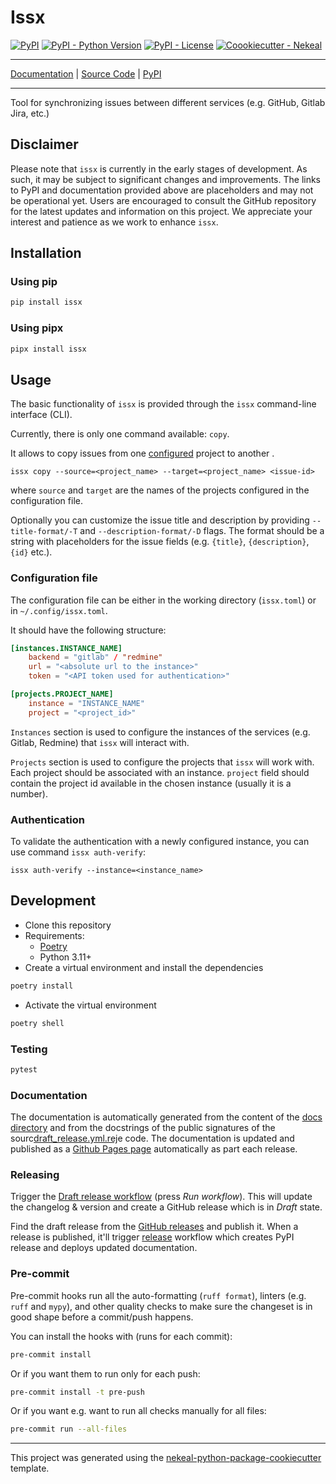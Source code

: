 # Issx

[![PyPI](https://img.shields.io/pypi/v/issx?style=flat-square)](https://pypi.python.org/pypi/issx/)
[![PyPI - Python Version](https://img.shields.io/pypi/pyversions/issx?style=flat-square)](https://pypi.python.org/pypi/issx/)
[![PyPI - License](https://img.shields.io/pypi/l/issx?style=flat-square)](https://pypi.python.org/pypi/issx/)
[![Coookiecutter - Nekeal](https://img.shields.io/badge/cookiecutter-nekeal-00a86b?style=flat-square&logo=cookiecutter&logoColor=D4AFff&link=https://github.com/nekeal/cookiecutter-python-package)](https://github.com/nekeal/cookiecutter-python-package)

---

[Documentation](https://nekeal.github.io/issx) |
[Source Code](https://github.com/nekeal/issx) |
[PyPI](https://pypi.org/project/issx/)

---

Tool for synchronizing issues between different services (e.g. GitHub, Gitlab Jira, etc.)

## Disclaimer

Please note that `issx` is currently in the early stages of development. As such,
it may be subject to significant changes and improvements.
The links to PyPI and documentation provided above are placeholders and may not be operational yet.
Users are encouraged to consult the GitHub repository for the latest updates and information on this project.
We appreciate your interest and patience as we work to enhance `issx`.


## Installation

### Using pip
```sh
pip install issx
```

### Using pipx
```sh
pipx install issx
```

## Usage

The basic functionality of `issx` is provided through the `issx` command-line interface (CLI).

Currently, there is only one command available: `copy`.

It allows to copy issues from one [configured](#configuration-file) project to another .

```shell
issx copy --source=<project_name> --target=<project_name> <issue-id>
```

where `source` and `target` are the names of the projects configured in the configuration file.

Optionally you can customize the issue title and description by providing `--title-format/-T` and `--description-format/-D` flags.
The format should be a string with placeholders for the issue fields (e.g. `{title}`, `{description}`, `{id}` etc.).

### Configuration file

The configuration file can be either in the working directory (`issx.toml`) or in `~/.config/issx.toml`.

It should have the following structure:

```toml
[instances.INSTANCE_NAME]
    backend = "gitlab" / "redmine"
    url = "<absolute url to the instance>"
    token = "<API token used for authentication>"

[projects.PROJECT_NAME]
    instance = "INSTANCE_NAME"
    project = "<project_id>"
```

`Instances` section is used to configure the instances of the services (e.g. Gitlab, Redmine)
that `issx` will interact with.

`Projects` section is used to configure the projects that `issx` will work with. Each project should be associated with
an instance.
`project` field should contain the project id available in the chosen instance (usually it is a number).

### Authentication

To validate the authentication with a newly configured instance, you can use command `issx auth-verify`:
```shell
issx auth-verify --instance=<instance_name>
```

## Development

* Clone this repository
* Requirements:
  * [Poetry](https://python-poetry.org/)
  * Python 3.11+
* Create a virtual environment and install the dependencies

```sh
poetry install
```

* Activate the virtual environment

```sh
poetry shell
```

### Testing

```sh
pytest
```

### Documentation

The documentation is automatically generated from the content of the [docs directory](https://github.com/nekeal/issx/tree/master/docs) and from the docstrings
 of the public signatures of the sourc[draft_release.yml.rej](.github%2Fworkflows%2Fdraft_release.yml.rej)e code. The documentation is updated and published as a [Github Pages page](https://pages.github.com/) automatically as part each release.

### Releasing

Trigger the [Draft release workflow](https://github.com/nekeal/issx/actions/workflows/draft_release.yml)
(press _Run workflow_). This will update the changelog & version and create a GitHub release which is in _Draft_ state.

Find the draft release from the
[GitHub releases](https://github.com/nekeal/issx/releases) and publish it. When
 a release is published, it'll trigger [release](https://github.com/nekeal/issx/blob/master/.github/workflows/release.yml) workflow which creates PyPI
 release and deploys updated documentation.

### Pre-commit

Pre-commit hooks run all the auto-formatting (`ruff format`), linters (e.g. `ruff` and `mypy`), and other quality
 checks to make sure the changeset is in good shape before a commit/push happens.

You can install the hooks with (runs for each commit):

```sh
pre-commit install
```

Or if you want them to run only for each push:

```sh
pre-commit install -t pre-push
```

Or if you want e.g. want to run all checks manually for all files:

```sh
pre-commit run --all-files
```

---

This project was generated using the [nekeal-python-package-cookiecutter](https://github.com/nekeal/cookiecutter-python-package) template.

